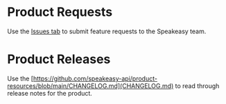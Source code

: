 # Product Requests
Use the [Issues tab](https://github.com/speakeasy-api/product-requests/issues) to submit feature requests to the Speakeasy team.

# Product Releases
Use the [https://github.com/speakeasy-api/product-resources/blob/main/CHANGELOG.md](CHANGELOG.md) to read through release notes for the product.
